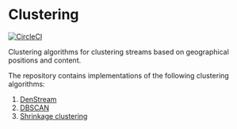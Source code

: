 # Clustering
[![CircleCI](https://circleci.com/gh/sea-shanty-2/clustering/tree/master.svg?style=svg)](https://circleci.com/gh/sea-shanty-2/clustering/tree/master)

Clustering algorithms for clustering streams based on geographical positions and content. 

The repository contains implementations of the following clustering algorithms: 
1. [DenStream](EnvueClustering/EnvueClustering/DenStream.cs)
2. [DBSCAN](EnvueClustering/EnvueClustering/DbScan.cs)
3. [Shrinkage clustering](EnvueClustering/EnvueClustering/ShrinkageClustering.cs)
